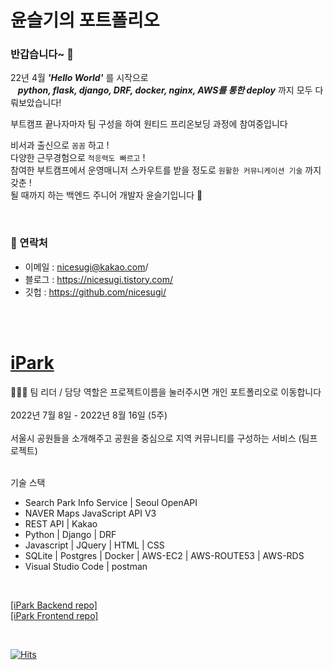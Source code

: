 # 윤슬기의 포트폴리오

### 반갑습니다~ 👋

22년 4월 ***'Hello World'*** 를 시작으로<br>
&nbsp;&nbsp;    ***python, flask, django, DRF, docker, nginx, AWS를 통한 deploy*** 까지 모두 다뤄보았습니다!<br>

부트캠프 끝나자마자 팀 구성을 하여 원티드 프리온보딩 과정에 참여중입니다 <br>

비서과 출신으로 `꼼꼼` 하고 ! <br>
다양한 근무경험으로 `적응력도 빠르고` ! <br>
참여한 부트캠프에서 운영매니저 스카우트를 받을 정도로 `원활한 커뮤니케이션 기술` 까지 갖춘 !<br>
될 때까지 하는 백엔드 주니어 개발자 윤슬기입니다 🤗 <br>

<br>

### 🙏 연락처
- 이메일 : nicesugi@kakao.com/
- 블로그 : https://nicesugi.tistory.com/
- 깃헙 : https://github.com/nicesugi/

<br><br>

# <a href="https://github.com/nicesugi/2JYK-iPark">iPark</a>
💁🏻‍♀️ 팀 리더 / 담당 역할은 프로젝트이름을 눌러주시면 개인 포트폴리오로 이동합니다 <br><br>
2022년 7월 8일 - 2022년 8월 16일 (5주)<br><br>
서울시 공원들을 소개해주고 공원을 중심으로 지역 커뮤니티를 구성하는 서비스 (팀프로젝트)<br><br>

기술 스택<br>
- Search Park Info Service | Seoul OpenAPI
- NAVER Maps JavaScript API V3
- REST API | Kakao
- Python  |  Django  |  DRF
- Javascript  |  JQuery  |  HTML  |  CSS
- SQLite |  Postgres  |  Docker  |  AWS-EC2  |  AWS-ROUTE53 |  AWS-RDS
- Visual Studio Code  |  postman
<br>


<a href="https://github.com/2JYK/iPark_django_backend" target="_blank">[iPark Backend repo]</a>
<br>
<a href="https://github.com/2JYK/iPark_frontend" target="_blank">[iPark Frontend repo]</a>


<br>

[![Hits](https://hits.seeyoufarm.com/api/count/incr/badge.svg?url=https%3A%2F%2Fgithub.com%2Fnicesugi%2Fportfolio&count_bg=%2379C83D&title_bg=%23FF6BBD&icon=&icon_color=%23E7E7E7&title=%F0%9F%A7%B8+Views+&edge_flat=false)](https://hits.seeyoufarm.com)
